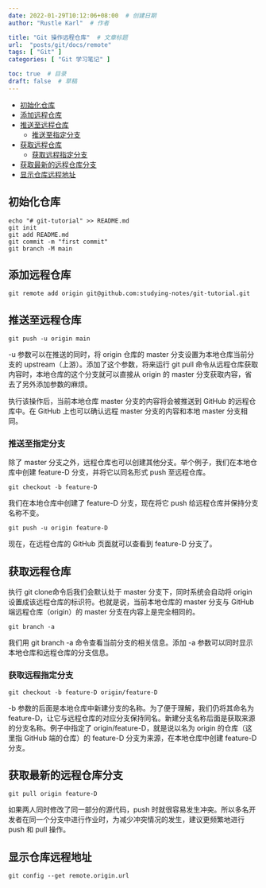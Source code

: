 ```yaml
---
date: 2022-01-29T10:12:06+08:00  # 创建日期
author: "Rustle Karl"  # 作者

title: "Git 操作远程仓库"  # 文章标题
url:  "posts/git/docs/remote"
tags: [ "Git" ]
categories: [ "Git 学习笔记" ]

toc: true  # 目录
draft: false  # 草稿
---
```


- [初始化仓库](#初始化仓库)
- [添加远程仓库](#添加远程仓库)
- [推送至远程仓库](#推送至远程仓库)
  - [推送至指定分支](#推送至指定分支)
- [获取远程仓库](#获取远程仓库)
  - [获取远程指定分支](#获取远程指定分支)
- [获取最新的远程仓库分支](#获取最新的远程仓库分支)
- [显示仓库远程地址](#显示仓库远程地址)

## 初始化仓库

```shell
echo "# git-tutorial" >> README.md
git init
git add README.md
git commit -m "first commit"
git branch -M main
```

## 添加远程仓库

```shell
git remote add origin git@github.com:studying-notes/git-tutorial.git
```

## 推送至远程仓库

```shell
git push -u origin main
```

-u 参数可以在推送的同时，将 origin 仓库的 master 分支设置为本地仓库当前分支的 upstream（上游）。添加了这个参数，将来运行 git pull 命令从远程仓库获取内容时，本地仓库的这个分支就可以直接从 origin 的 master 分支获取内容，省去了另外添加参数的麻烦。

执行该操作后，当前本地仓库 master 分支的内容将会被推送到 GitHub 的远程仓库中。在 GitHub 上也可以确认远程 master 分支的内容和本地 master 分支相同。

### 推送至指定分支

除了 master 分支之外，远程仓库也可以创建其他分支。举个例子，我们在本地仓库中创建 feature-D 分支，并将它以同名形式 push 至远程仓库。

```shell
git checkout -b feature-D
```

我们在本地仓库中创建了 feature-D 分支，现在将它 push 给远程仓库并保持分支名称不变。

```shell
git push -u origin feature-D
```

现在，在远程仓库的 GitHub 页面就可以查看到 feature-D 分支了。

## 获取远程仓库

执行 git clone命令后我们会默认处于 master 分支下，同时系统会自动将 origin 设置成该远程仓库的标识符。也就是说，当前本地仓库的 master 分支与 GitHub 端远程仓库（origin）的 master 分支在内容上是完全相同的。

```shell
git branch -a
```

我们用 git branch -a 命令查看当前分支的相关信息。添加 -a 参数可以同时显示本地仓库和远程仓库的分支信息。

### 获取远程指定分支

```shell
git checkout -b feature-D origin/feature-D
```

-b 参数的后面是本地仓库中新建分支的名称。为了便于理解，我们仍将其命名为 feature-D，让它与远程仓库的对应分支保持同名。新建分支名称后面是获取来源的分支名称。例子中指定了 origin/feature-D，就是说以名为 origin 的仓库（这里指 GitHub 端的仓库）的 feature-D 分支为来源，在本地仓库中创建 feature-D 分支。

## 获取最新的远程仓库分支

```shell
git pull origin feature-D
```

如果两人同时修改了同一部分的源代码，push 时就很容易发生冲突。所以多名开发者在同一个分支中进行作业时，为减少冲突情况的发生，建议更频繁地进行 push 和 pull 操作。

## 显示仓库远程地址

```shell
git config --get remote.origin.url
```
